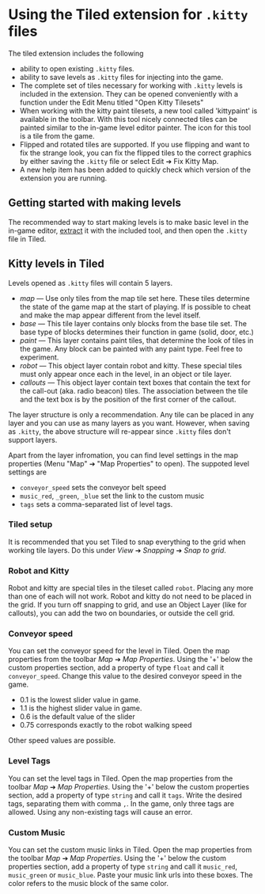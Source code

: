 # Using the Tiled extension for `.kitty` files

The tiled extension includes the following

- ability to open existing `.kitty` files. 
- ability to save levels as `.kitty` files for injecting into the game.
- The complete set of tiles necessary for working with `.kitty` levels is 
  included in the extension. They can be opened conveniently with a function
  under the Edit Menu titled "Open Kitty Tilesets"
- When working with the kitty paint tilesets, a new tool called 'kittypaint' is 
  available in the toolbar. With this tool nicely connected tiles can be painted
  similar to the in-game level editor painter. The icon for this tool is a tile from the game.
- Flipped and rotated tiles are supported. If you use flipping and want to fix the strange look, you can
  fix the flipped tiles to the correct graphics by either saving the `.kitty` file
  or select Edit ➔ Fix Kitty Map.
- A new help item has been added to quickly check which version of the extension
  you are running.

## Getting started with making levels

The recommended way to start making levels is to make basic level in the in-game
editor, [extract](#extract) it with the included tool, and then open the `.kitty` file in Tiled.

## Kitty levels in Tiled

Levels opened as `.kitty` files will contain 5 layers.

- _map_ — Use only tiles from the map tile set here. These tiles determine the state of the
  game map at the start of playing. If is possible to cheat and make the map appear
  different from the level itself.
- _base_ — This tile layer contains only blocks from the base tile set. The base type of 
  blocks determines their function in game (solid, door, etc.)
- _paint_ — This layer contains paint tiles, that determine the look of tiles in the game.
  Any block can be painted with any paint type. Feel free to experiment.
- _robot_ — This object layer contain robot and kitty. These special tiles must only appear
  once each in the level, in an object or tile layer.
- _callouts_ — This object layer contain text boxes that contain the text for the call-out 
  (aka. radio beacon) tiles. 
  The association between the tile and the text box is by the position of the first corner of the callout.

The layer structure is only a recommendation. Any tile can be placed in any layer and you can 
use as many layers as you want. However, when saving as `.kitty`, the above structure will 
re-appear since `.kitty` files don't support layers.

Apart from the layer infromation, you can find level settings in the map properties 
(Menu "Map"  ➔  "Map Properties" to open). The suppoted level settings are

- `conveyor_speed` sets the conveyor belt speed
- `music_red`, `_green`, `_blue` set the link to the custom music
- `tags` sets a comma-separated list of level tags.

### Tiled setup

It is recommended that you set Tiled to snap everything to the grid when working 
tile layers. 
Do this under _View_ ➔ _Snapping_ ➔ _Snap to grid_.


### Robot and Kitty

Robot and kitty are special tiles in the tileset called `robot`. Placing any more than one of each 
will not work. Robot and kitty do not need to be placed in the grid.
If you turn off snapping to grid, and use an Object Layer (like for callouts), you can add the two
on boundaries, or outside the cell grid.

### Conveyor speed

You can set the conveyor speed for the level in Tiled. Open the map properties from the
toolbar _Map_ ➔ _Map Properties_. Using the '+' below the custom properties section, add 
a property of type `float` and call it `conveyor_speed`. Change this value to the desired
conveyor speed in the game.
- 0.1 is the lowest slider value in game.
- 1.1 is the highest slider value in game.
- 0.6 is the default value of the slider
- 0.75 corresponds exactly to the robot walking speed

Other speed values are possible.

### Level Tags

You can set the level tags in Tiled. Open the map properties from the
toolbar _Map_ ➔ _Map Properties_. Using the '+' below the custom properties section, add 
a property of type `string` and call it `tags`. Write the desired tags, separating them with
comma `,`. In the game, only three tags are allowed. Using any non-existing tags will cause
an error.


### Custom Music

You can set the custom music links in Tiled. Open the map properties from the
toolbar _Map_ ➔ _Map Properties_. Using the '+' below the custom properties section, add 
a property of type `string` and call it `music_red`, `music_green` or `music_blue`. 
Paste your music link urls into these boxes. The color refers to the music block
of the same color.

